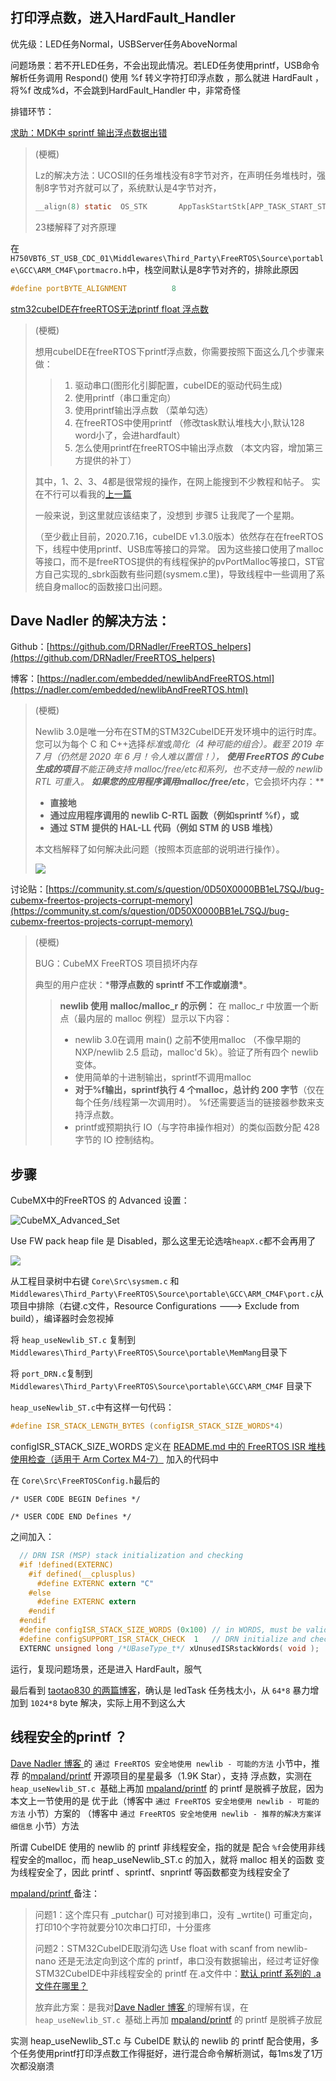 ## 打印浮点数，进入HardFault_Handler

优先级：LED任务Normal，USBServer任务AboveNormal

问题场景：若不开LED任务，不会出现此情况。若LED任务使用printf，USB命令解析任务调用 Respond() 使用 %f 转义字符打印浮点数 ，那么就进 HardFault ，将%f 改成%d，不会跳到HardFault_Handler 中，非常奇怪

排错环节：

[求助：MDK中 sprintf 输出浮点数据出错](https://www.amobbs.com/thread-3258924-1-1.html)

> (梗概)
>
> Lz的解决方法：UCOSII的任务堆栈没有8字节对齐，在声明任务堆栈时，强制8字节对齐就可以了，系统默认是4字节对齐，
>
> ```c
> __align(8) static  OS_STK       AppTaskStartStk[APP_TASK_START_STK_SIZE];
> ```
>
> 23楼解释了对齐原理

在 `H750VBT6_ST_USB_CDC_01\Middlewares\Third_Party\FreeRTOS\Source\portable\GCC\ARM_CM4F\portmacro.h`中，栈空间默认是8字节对齐的，排除此原因

```c
#define portBYTE_ALIGNMENT			8
```

[stm32cubeIDE在freeRTOS无法printf float 浮点数](https://blog.csdn.net/tao475824827/article/details/107477724)

> (梗概)
>
> 想用cubeIDE在freeRTOS下printf浮点数，你需要按照下面这么几个步骤来做：
>
> > 1. 驱动串口(图形化引脚配置，cubeIDE的驱动代码生成)
> > 2. 使用printf（串口重定向）
> > 3. 使用printf输出浮点数 （菜单勾选）
> > 4. 在freeRTOS中使用printf （修改task默认堆栈大小,默认128 word小了，会进hardfault）
> > 5. 怎么使用printf在freeRTOS中输出浮点数 （本文内容，增加第三方提供的补丁）
>
> 其中，1、2、3、4都是很常规的操作，在网上能搜到不少教程和帖子。
> 实在不行可以看我的[上一篇](https://blog.csdn.net/tao475824827/article/details/107477724)
>
> 一般来说，到这里就应该结束了，没想到 步骤5 让我爬了一个星期。
>
> （至少截止目前，2020.7.16，cubeIDE v1.3.0版本）依然存在在freeRTOS下，线程中使用printf、USB库等接口的异常。
> 因为这些接口使用了malloc等接口，而不是freeRTOS提供的有线程保护的pvPortMalloc等接口，ST官方自己实现的_sbrk函数有些问题(sysmem.c里)，导致线程中一些调用了系统自身malloc的函数接口出问题。

## Dave Nadler 的解决方法：

Github：[https://github.com/DRNadler/FreeRTOS_helpers](https://github.com/DRNadler/FreeRTOS_helpers)

博客：[https://nadler.com/embedded/newlibAndFreeRTOS.html](https://nadler.com/embedded/newlibAndFreeRTOS.html)

> (梗概)
>
> Newlib 3.0是唯一分布在STM的STM32CubeIDE开发环境中的运行时库。您可以为每个 C 和 C++选择*标准*或*简化（4 种可能的组合）。*截至 2019 年 7 月（仍然是 2020 年 6 月！令人难以置信！）， **使用 FreeRTOS 的 Cube 生成的项目**不能正确支持 malloc/free/etc和系列，也不支持一般的 newlib RTL 可重入。 **如果您的应用程序调用malloc/free/etc****，它会损坏内存：**
>
> - **直接地**
> - **通过应用程序调用的 newlib C-RTL 函数（例如sprintf %f），或**
> - **通过 STM 提供的 HAL-LL 代码（例如 STM 的 USB 堆栈）**
>
> 本文档解释了如何解决此问题（按照本页底部的说明进行操作）。
>
> ![](CubeIDE_FreeRTOS_printf_float/newlibAndFreeRTOS_FreeRTOS_support_newlib.PNG)

讨论贴：[https://community.st.com/s/question/0D50X0000BB1eL7SQJ/bug-cubemx-freertos-projects-corrupt-memory](https://community.st.com/s/question/0D50X0000BB1eL7SQJ/bug-cubemx-freertos-projects-corrupt-memory)

> (梗概)
>
> BUG：CubeMX FreeRTOS 项目损坏内存
>
> 典型的用户症状：***带浮点数的 sprintf 不工作或崩溃\***。
>
> > **newlib 使用 malloc/malloc_r 的示例：**
> > 在 malloc_r 中放置一个断点（最内层的 malloc 例程）显示以下内容：
> >
> > - newlib 3.0在调用 main() 之前**不**使用malloc （不像早期的 NXP/newlib 2.5 启动，malloc'd 5k）。验证了所有四个 newlib 变体。
> > - 使用简单的十进制输出，sprintf不调用malloc
> > - **对于%f输出，sprintf执行 4 个malloc，总计约 200 字节**（仅在每个任务/线程第一次调用时）。
> >   %f还需要适当的链接器参数来支持浮点数。
> > - printf或预期执行 IO（与字符串操作相对）的类似函数分配 428 字节的 IO 控制结构。

## 步骤

CubeMX中的FreeRTOS 的 Advanced 设置：

![CubeMX_Advanced_Set](CubeIDE_FreeRTOS_printf_float/CubeMX_Advanced_Set.png)

Use FW pack heap file 是 Disabled，那么这里无论选啥`heapX.c`都不会再用了

![](CubeIDE_FreeRTOS_printf_float/CubeMX_heap4.png)

从工程目录树中右键 `Core\Src\sysmem.c` 和 `Middlewares\Third_Party\FreeRTOS\Source\portable\GCC\ARM_CM4F\port.c`从项目中排除（右键.c文件，Resource Configurations ---> Exclude from build），编译器时会忽视掉

将 `heap_useNewlib_ST.c` 复制到 `Middlewares\Third_Party\FreeRTOS\Source\portable\MemMang`目录下

将 `port_DRN.c`复制到 `Middlewares\Third_Party\FreeRTOS\Source\portable\GCC\ARM_CM4F` 目录下

`heap_useNewlib_ST.c`中有这样一句代码：

```c
#define ISR_STACK_LENGTH_BYTES (configISR_STACK_SIZE_WORDS*4)
```

configISR_STACK_SIZE_WORDS 定义在  [README.md 中的 FreeRTOS ISR 堆栈使用检查（适用于 Arm Cortex M4-7）](https://github.com/DRNadler/FreeRTOS_helpers/blob/master/README.md) 加入的代码中

在 `Core\Src\FreeRTOSConfig.h`最后的

```
/* USER CODE BEGIN Defines */

/* USER CODE END Defines */
```

之间加入：

```c
  // DRN ISR (MSP) stack initialization and checking
  #if !defined(EXTERNC)
    #if defined(__cplusplus)
      #define EXTERNC extern "C"
    #else
      #define EXTERNC extern
    #endif
  #endif
  #define configISR_STACK_SIZE_WORDS (0x100) // in WORDS, must be valid constant for GCC assembler
  #define configSUPPORT_ISR_STACK_CHECK  1   // DRN initialize and check ISR stack
  EXTERNC unsigned long /*UBaseType_t*/ xUnusedISRstackWords( void );  // check unused amount at runtime
```

运行，复现问题场景，还是进入 HardFault，服气

最后看到 [taotao830 的两篇博客](https://blog.csdn.net/tao475824827/article/details/107286336)，确认是 ledTask 任务栈太小，从 `64*8` 暴力增加到 `1024*8` byte  解决，实际上用不到这么大

## 线程安全的printf ？

[Dave Nadler 博客 ](https://nadler.com/embedded/newlibAndFreeRTOS.html) 的 `通过 FreeRTOS 安全地使用 newlib - 可能的方法`  小节中，推荐 的[mpaland/printf]( https://github.com/mpaland/printf) 开源项目的星星最多（1.9K Star），支持 浮点数，实测在 `heap_useNewlib_ST.c `基础上再加 [mpaland/printf]( https://github.com/mpaland/printf) 的 printf 是脱裤子放屁，因为本文上一节使用的是 优于此（博客中 `通过 FreeRTOS 安全地使用 newlib - 可能的方法`  小节）方案的 （博客中 `通过 FreeRTOS 安全地使用 newlib - 推荐的解决方案详细信息` 小节）方法

所谓 CubeIDE 使用的 newlib 的 printf 非线程安全，指的就是 配合 `%f`会使用非线程安全的malloc，而  heap_useNewlib_ST.c  的加入，就将 malloc 相关的函数 变为线程安全了，因此 printf 、sprintf、snprintf 等函数都变为线程安全了

[mpaland/printf ]( https://github.com/mpaland/printf)备注：

> 问题1：这个库只有 _putchar() 可对接到串口，没有 _wrtite() 可重定向，打印10个字符就要分10次串口打印，十分蛋疼
>
> 问题2：STM32CubeIDE取消勾选 Use float with scanf from newlib-nano 还是无法定向到这个库的 printf，串口没有数据输出，经过考证好像STM32CubeIDE中非线程安全的 printf 在.a文件中：[默认 printf 系列的 .a 文件在哪里？](https://community.st.com/s/question/0D53W00001gtpzmSAA/where-is-the-a-file-for-the-default-printf-family)
>
> 放弃此方案：是我对[Dave Nadler 博客 ](https://nadler.com/embedded/newlibAndFreeRTOS.html) 的理解有误，在 `heap_useNewlib_ST.c `基础上再加 [mpaland/printf]( https://github.com/mpaland/printf) 的 printf 是脱裤子放屁

实测 heap_useNewlib_ST.c 与 CubeIDE 默认的 newlib 的 printf 配合使用，多个任务使用printf打印浮点数工作得挺好，进行混合命令解析测试，每1ms发了1万次都没崩溃

